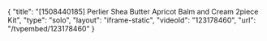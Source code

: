 {
    "title": "[1508440185] Perlier Shea Butter Apricot Balm and Cream 2piece Kit",
    "type": "solo",
    "layout": "iframe-static",
    "videoId": "123178460",
    "url": "\/tvpembed\/123178460"
}